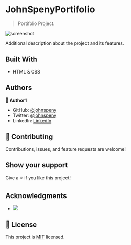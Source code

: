 # JohnSpenyPortifolio

> Portifolio Project.

![screenshot](./app_screenshot.png)

Additional description about the project and its features.

## Built With

- HTML & CSS


## Authors

👤 **Author1**

- GitHub: [@johnspeny](https://github.com/johnspeny)
- Twitter: [@johnspeny](https://twitter.com/johnspeny)
- LinkedIn: [LinkedIn](https://www.linkedin.com/in/okker-john-18486011b)


## 🤝 Contributing

Contributions, issues, and feature requests are welcome!


## Show your support

Give a ⭐️ if you like this project!

## Acknowledgments

- ![](https://img.shields.io/badge/Microverse-blueviolet)

## 📝 License

This project is [MIT](./MIT.md) licensed.